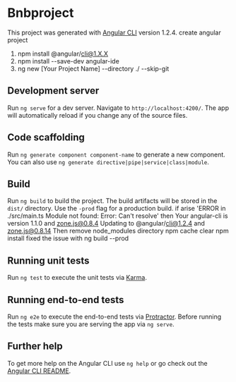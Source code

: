 # Bnbproject

This project was generated with [Angular CLI](https://github.com/angular/angular-cli) version 1.2.4.
create angular project

1. npm install @angular/cli@1.X.X
2. npm install --save-dev angular-ide
3. ng new [Your Project Name] --directory ./ --skip-git

## Development server

Run `ng serve` for a dev server. Navigate to `http://localhost:4200/`. The app will automatically reload if you change any of the source files.

## Code scaffolding

Run `ng generate component component-name` to generate a new component. You can also use `ng generate directive|pipe|service|class|module`.

## Build

Run `ng build` to build the project. The build artifacts will be stored in the `dist/` directory. Use the `-prod` flag for a production build.
if arise 'ERROR in ./src/main.ts Module not found: Error: Can't resolve' then
    Your angular-cli is version 1.1.0 and zone.js@0.8.4
    Updating to @angular/cli@1.2.4 and zone.js@0.8.14
    Then
    remove node_modules directory
    npm cache clear
    npm install
    fixed the issue with ng build --prod

## Running unit tests

Run `ng test` to execute the unit tests via [Karma](https://karma-runner.github.io).

## Running end-to-end tests

Run `ng e2e` to execute the end-to-end tests via [Protractor](http://www.protractortest.org/).
Before running the tests make sure you are serving the app via `ng serve`.

## Further help

To get more help on the Angular CLI use `ng help` or go check out the [Angular CLI README](https://github.com/angular/angular-cli/blob/master/README.md).
